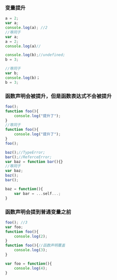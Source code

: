 ### 变量提升
```javascript
a = 2;
var a;
console.log(a); //2
//等同于
var a;
a = 2;
console.log(a)//

console.log(b);//undefined;
b = 3;

//等同于
var b;
console.log(b)；
b = 3;
```

### 函数声明会被提升，但是函数表达式不会被提升
```javascript
foo();
function foo(){
    console.log("提升了");
}
//等同于
function foo(){
    console.log("提升了");
}
foo();

baz();//TypeError;
bar();//ReferceError;
var baz = function bar(){}
//等同于
var baz;
baz();
bar();

baz = function(){
    var bar = ...self...;
}
```

### 函数声明会提到普通变量之前
```javascript
foo(); //3
var foo;
function foo(){
    console.log(2);
}
function foo(){//函数声明覆盖
    console.log(3);
}

var foo = function(){
    console.log(4);
}
```